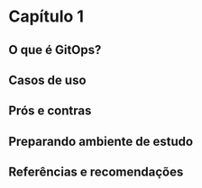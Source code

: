 # Capítulo 1

## O que é GitOps?

## Casos de uso

## Prós e contras

## Preparando ambiente de estudo

## Referências e recomendações